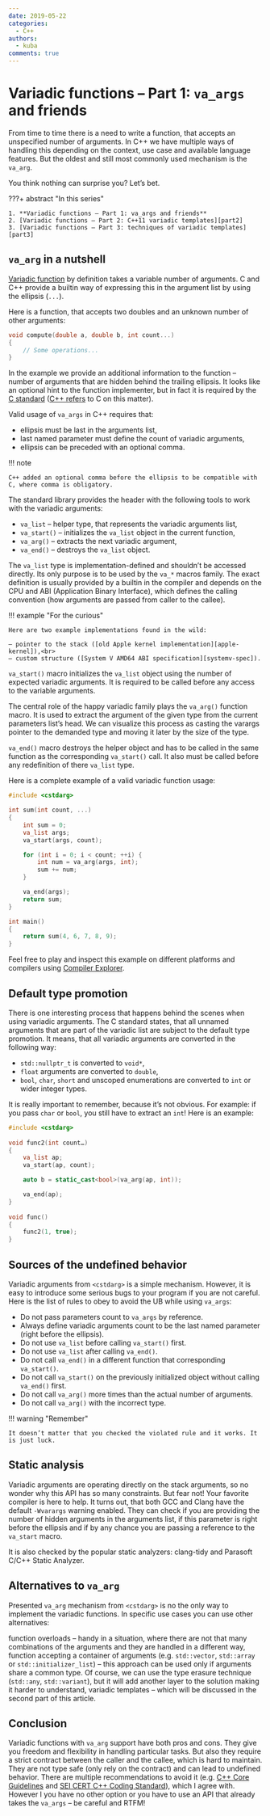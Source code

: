 ```yaml
---
date: 2019-05-22
categories:
  - C++
authors:
  - kuba
comments: true
---
```


# Variadic functions – Part 1: `va_args` and friends

From time to time there is a need to write a function, that accepts an unspecified number of arguments. In C++ we have
multiple ways of handling this depending on the context, use case and available language features. But the oldest and
still most commonly used mechanism is the `va_arg`.

You think nothing can surprise you? Let’s bet.

<!-- more -->

???+ abstract "In this series"

    1. **Variadic functions – Part 1: va_args and friends**
    2. [Variadic functions – Part 2: C++11 variadic templates][part2]
    3. [Variadic functions – Part 3: techniques of variadic templates][part3]

## `va_arg` in a nutshell

[Variadic function][cppreference-variadic] by definition takes a variable number of arguments. C and C++ provide a
builtin way of expressing this in the argument list by using the ellipsis (`...`).

Here is a function, that accepts two doubles and an unknown number of other arguments:

```cpp linenums="1"
void compute(double a, double b, int count...)
{
    // Some operations...
}
```

In the example we provide an additional information to the function – number of arguments that are hidden behind the
trailing ellipsis. It looks like an optional hint to the function implementer, but in fact it is required by the [C
standard][c-standard] ([C++ refers][cpp-cstdarg] to C on this matter).

Valid usage of `va_args` in C++ requires that:

- ellipsis must be last in the arguments list,
- last named parameter must define the count of variadic arguments,
- ellipsis can be preceded with an optional comma.

!!! note

    C++ added an optional comma before the ellipsis to be compatible with C, where comma is obligatory.

The standard library provides the [<cstdarg>][cppreference-cstdarg] header with the following tools to work with the
variadic arguments:

- `va_list` – helper type, that represents the variadic arguments list,
- `va_start()` – initializes the `va_list` object in the current function,
- `va_arg()` – extracts the next variadic argument,
- `va_end()` – destroys the `va_list` object.

The `va_list` type is implementation-defined and shouldn’t be accessed directly. Its only purpose is to be used by the
`va_*` macros family. The exact definition is usually provided by a builtin in the compiler and depends on the CPU and
ABI (Application Binary Interface), which defines the calling convention (how arguments are passed from caller to the
callee).

!!! example "For the curious"

    Here are two example implementations found in the wild:

    – pointer to the stack ([old Apple kernel implementation][apple-kernel]),<br>
    – custom structure ([System V AMD64 ABI specification][systemv-spec]).

`va_start()` macro initializes the `va_list` object using the number of expected variadic arguments. It is required to
be called before any access to the variable arguments.

The central role of the happy variadic family plays the `va_arg()` function macro. It is used to extract the argument of
the given type from the current parameters list’s head. We can visualize this process as casting the varargs pointer to
the demanded type and moving it later by the size of the type.

`va_end()` macro destroys the helper object and has to be called in the same function as the corresponding `va_start()`
call. It also must be called before any redefinition of there `va_list` type.

Here is a complete example of a valid variadic function usage:

```cpp linenums="1"
#include <cstdarg>

int sum(int count, ...)
{
    int sum = 0;
    va_list args;
    va_start(args, count);

    for (int i = 0; i < count; ++i) {
        int num = va_arg(args, int);
        sum += num;
    }

    va_end(args);
    return sum;
}

int main()
{
    return sum(4, 6, 7, 8, 9);
}
```

Feel free to play and inspect this example on different platforms and compilers using [Compiler Explorer][example1].

## Default type promotion

There is one interesting process that happens behind the scenes when using variadic arguments. The C standard states,
that all unnamed arguments that are part of the variadic list are subject to the default type promotion. It means, that
all variadic arguments are converted in the following way:

- `std::nullptr_t` is converted to `void*`,
- `float` arguments are converted to `double`,
- `bool`, `char`, `short` and unscoped enumerations are converted to `int` or wider integer types.

It is really important to remember, because it’s not obvious. For example: if you pass `char` or `bool`, you still have
to extract an `int`! Here is an example:

```cpp linenums="1"
#include <cstdarg>
 
void func2(int count…)
{
    va_list ap; 
    va_start(ap, count);

    auto b = static_cast<bool>(va_arg(ap, int));

    va_end(ap);
}
 
void func()
{
    func2(1, true);
}
```

## Sources of the undefined behavior

Variadic arguments from `<cstdarg>` is a simple mechanism. However, it is easy to introduce some serious bugs to your
program if you are not careful. Here is the list of rules to obey to avoid the UB while using `va_args`:

- Do not pass parameters count to `va_args` by reference.
- Always define variadic arguments count to be the last named parameter (right before the ellipsis).
- Do not use `va_list` before calling `va_start()` first.
- Do not use `va_list` after calling `va_end()`.
- Do not call `va_end()` in a different function that corresponding `va_start()`.
- Do not call `va_start()` on the previously initialized object without calling `va_end()` first.
- Do not call `va_arg()` more times than the actual number of arguments.
- Do not call `va_arg()` with the incorrect type.

!!! warning "Remember"

    It doesn’t matter that you checked the violated rule and it works. It is just luck.

## Static analysis

Variadic arguments are operating directly on the stack arguments, so no wonder why this API has so many constraints. But
fear not! Your favorite compiler is here to help. It turns out, that both GCC and Clang have the default `-Wvarargs`
warning enabled. They can check if you are providing the number of hidden arguments in the arguments list, if this
parameter is right before the ellipsis and if by any chance you are passing a reference to the `va_start` macro.

It is also checked by the popular static analyzers: clang-tidy and Parasoft C/C++ Static Analyzer.

## Alternatives to `va_arg`

Presented `va_arg` mechanism from `<cstdarg>` is no the only way to implement the variadic functions. In specific use
cases you can use other alternatives:

function overloads – handy in a situation, where there are not that many combinations of the arguments and they are
handled in a different way, function accepting a container of arguments (e.g. `std::vector`, `std::array` or
`std::initializer_list`) – this approach can be used only if arguments share a common type. Of course, we can use the
type erasure technique (`std::any`, `std::variant`), but it will add another layer to the solution making it harder to
understand, variadic templates – which will be discussed in the second part of this article.

## Conclusion

Variadic functions with `va_arg` support have both pros and cons. They give you freedom and flexibility in handling
particular tasks. But also they require a strict contract between the caller and the callee, which is hard to maintain.
They are not type safe (only rely on the contract) and can lead to undefined behavior. There are multiple
recommendations to avoid it (e.g. [C++ Core Guidelines][cpp-core-guidelines] and [SEI CERT C++ Coding
Standard][sei-cert-cpp]), which I agree with. However I you have no other option or you have to use an API that already
takes the `va_args` – be careful and RTFM!

<!-- links -->

[cppreference-variadic]: https://en.cppreference.com/w/cpp/utility/variadic
[part2]: variadic-functions--part-2-c11-variadic-templates.md
[part3]: variadic-functions--part-3-techniques-of-variadic-templates.md
[c-standard]: http://www.open-std.org/jtc1/sc22/wg14/www/docs/n2346.pdf
[cpp-cstdarg]: http://eel.is/c++draft/cstdarg.syn
[cppreference-cstdarg]: https://en.cppreference.com/w/cpp/header/cstdarg
[apple-kernel]: https://opensource.apple.com/source/xnu/xnu-792.13.8/EXTERNAL_HEADERS/stdarg.h
[systemv-spec]: https://software.intel.com/sites/default/files/article/402129/mpx-linux64-abi.pdf
[example1]: https://godbolt.org/z/nD5OAZ
[cpp-core-guidelines]: https://isocpp.github.io/CppCoreGuidelines/CppCoreGuidelines#f55-dont-use-va_arg-arguments
[sei-cert-cpp]:
    https://wiki.sei.cmu.edu/confluence/display/cplusplus/DCL50-CPP.+Do+not+define+a+C-style+variadic+function
